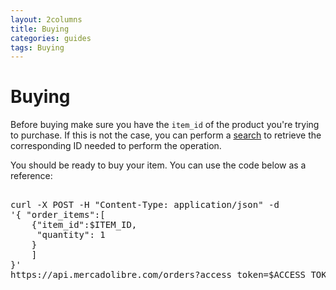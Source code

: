 ```yaml
---
layout: 2columns
title: Buying 
categories: guides
tags: Buying
---
```


# Buying

Before buying make sure you have the `item_id` of the product you're trying to purchase. If this is not the case, you can perform a [search](/search) to retrieve the corresponding ID needed to perform the operation.

You should be ready to buy your item. You can use the code below as a reference:


<pre class="terminal">

curl -X POST -H "Content-Type: application/json" -d
'{ "order_items":[
	{"item_id":$ITEM_ID,
	 "quantity": 1
	}
	] 
}'
https://api.mercadolibre.com/orders?access_token=$ACCESS_TOKEN  
</pre>

